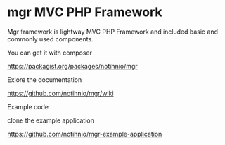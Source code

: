 mgr MVC PHP Framework
===
Mgr framework is lightway MVC PHP Framework and included basic and commonly used components.


You can get it with composer  

https://packagist.org/packages/notihnio/mgr




Exlore the documentation

https://github.com/notihnio/mgr/wiki



Example code

clone the example application

https://github.com/notihnio/mgr-example-application





